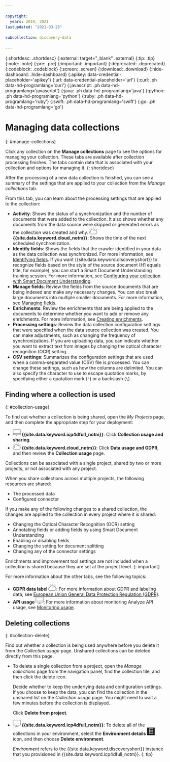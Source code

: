 ```yaml
---

copyright:
  years: 2019, 2021
lastupdated: "2021-03-26"

subcollection: discovery-data

---
```


{:shortdesc: .shortdesc}
{:external: target="_blank" .external}
{:tip: .tip}
{:note: .note}
{:pre: .pre}
{:important: .important}
{:deprecated: .deprecated}
{:codeblock: .codeblock}
{:screen: .screen}
{:download: .download}
{:hide-dashboard: .hide-dashboard}
{:apikey: data-credential-placeholder='apikey'} 
{:url: data-credential-placeholder='url'}
{:curl: .ph data-hd-programlang='curl'}
{:javascript: .ph data-hd-programlang='javascript'}
{:java: .ph data-hd-programlang='java'}
{:python: .ph data-hd-programlang='python'}
{:ruby: .ph data-hd-programlang='ruby'}
{:swift: .ph data-hd-programlang='swift'}
{:go: .ph data-hd-programlang='go'}

# Managing data collections
{: #manage-collections}

<!-- c/s help for the *Manage collections* page tabs: Activity, Processing settings, CSV settings. Do not delete. -->

Click any collection on the **Manage collections** page to see the options for managing your collection. These tabs are available after collection processing finishes. The tabs contain data that is associated with your collection and options for managing it.
{: shortdesc}

After the processing of a new data collection is finished, you can see a summary of the settings that are applied to your collection from the *Manage collections* tab.

From this tab, you can learn about the processing settings that are applied to the collection:

- **Activity**: Shows the status of a synchronization and the number of documents that were added to the collection. It also shows whether any documents from the data source were skipped or generated errors as the collection was created and why. ![IBM Cloud only](images/ibm-cloud.png) **{{site.data.keyword.cloud_notm}}**: Shows the time of the next scheduled synchronization.
- **Identify fields**: Shows the fields that the crawler identified in your data as the data collection was synchronized. For more information, see [Identifying fields](/docs/discovery-data?topic=discovery-data-configuring-fields#identify-fields). If you want {{site.data.keyword.discoveryshort}} to recognize fields based on the style of the source document (H1 equals title, for example), you can start a Smart Document Understanding training session. For more information, see [Configuring your collection with Smart Document Understanding](/docs/discovery-data?topic=discovery-data-configuring-fields).
- **Manage fields**: Review the fields from the source documents that are being indexed and make any necessary changes. You can also break large documents into multiple smaller documents. For more information, see [Managing fields](/docs/discovery-data?topic=discovery-data-configuring-fields#field-settings).
- **Enrichments**: Review the enrichments that are being applied to the documents to determine whether you want to add or remove any enrichments. For more information, see [Creating enrichments](/docs/discovery-data?topic=discovery-data-create-enrichments).
- **Processing settings**: Review the data collection configuration settings that were specified when the data source collection was created. You can make adjustments, such as changing the frequency of synchronizations. If you are uploading data, you can indicate whether you want to extract text from images by changing the optical character recognition (OCR) setting.
- **CSV settings**: Summarizes the configuration settings that are used when a comma-separated value (CSV) file is processed. You can change these settings, such as how the columns are delimited. You can also specify the character to use to escape quotation marks, by specifying either a quotation mark (`"`) or a backslash (`\`).

## Finding where a collection is used
{: #collection-usage}

<!-- c/s help for the *Collection usage and sharing* page. Do not delete. -->

To find out whether a collection is being shared, open the *My Projects* page, and then complete the appropriate step for your deployment:
 
  - ![Cloud Pak for Data only](images/desktop.png) **{{site.data.keyword.icp4dfull_notm}}**: Click **Collection usage and sharing**. 
  - ![IBM Cloud only](images/ibm-cloud.png) **{{site.data.keyword.cloud_notm}}**: Click **Data usage and GDPR**, and then review the **Collection usage** page.

Collections can be associated with a single project, shared by two or more projects, or not associated with any project.

When you share collections across multiple projects, the following resources are shared:

- The processed data
- Configured connector

If you make any of the following changes to a shared collection, the changes are applied to the collection in every project where it is shared:

-  Changing the Optical Character Recognition (OCR) setting
-  Annotating fields or adding fields by using Smart Document Understanding
-  Enabling or disabling fields
-  Changing the setting for document splitting
-  Changing any of the connector settings

Enrichments and improvement tool settings are not included when a collection is shared because they are set at the project level.
{: important}

For more information about the other tabs, see the following topics:

- **GDPR data label** ![IBM Cloud only](images/ibm-cloud.png): For more information about GDPR and labeling data, see [European Union General Data Protection Regulation (GDPR)](/docs/discovery-data?topic=discovery-data-information-security#gdpr).
- **API usage** ![Cloud Pak for Data only](images/desktop.png): For more information about monitoring Analyze API usage, see [Monitoring usage](/docs/discovery-data?topic=discovery-data-analyzeapi#api-usage).

## Deleting collections
{: #collection-delete}

Find out whether a collection is being used anywhere before you delete it from the *Collection usage* page. Unshared collections can be deleted directly from this page.

- To delete a single collection from a project, open the *Manage collections* page from the navigation panel, find the collection tile, and then click the delete icon. 

  Decide whether to keep the underlying data and configuration settings. If you choose to keep the data, you can find the collection in the unshared list on the *Collection usage* page. You might need to wait a few minutes before the collection is displayed.
  
  Click **Delete from project**.

- ![Cloud Pak for Data only](images/desktop.png) **{{site.data.keyword.icp4dfull_notm}}**: To delete all of the collections in your environment, select the **Environment details** ![Environment details icon](images/env_icon.png) icon, and then choose **Delete environment**.

  *Environment* refers to the {{site.data.keyword.discoveryshort}} instance that you provisioned in {{site.data.keyword.icp4dfull_notm}}.
  {: tip}
